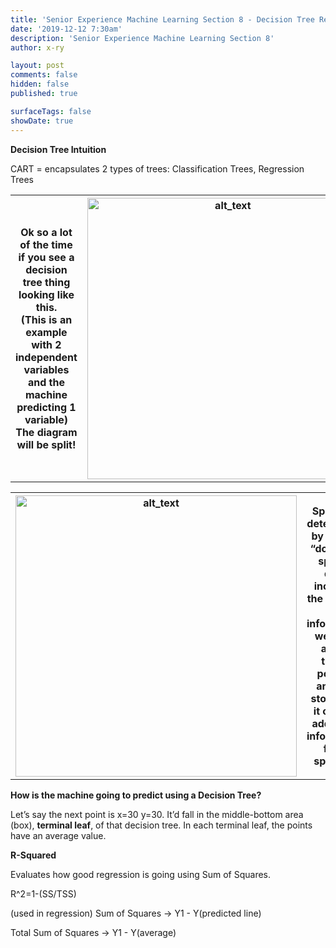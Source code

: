 ```yaml
---
title: 'Senior Experience Machine Learning Section 8 - Decision Tree Regression'
date: '2019-12-12 7:30am'
description: 'Senior Experience Machine Learning Section 8'
author: x-ry	

layout: post
comments: false
hidden: false
published: true 

surfaceTags: false
showDate: true
---
```


**Decision Tree Intuition**

CART = encapsulates 2 types of trees: Classification Trees, Regression Trees

<table>
	<tr>
		<th> Ok so a lot of the time if you see a decision tree thing looking like this. <br>
			(This is an example with 2 independent variables and the machine predicting 1 variable) <br>
			The diagram will be split!
 		</th>
 		<th> <img src="https://x-ry.github.io/assets/images/posts/ml/8split.png" width="450" alt="alt_text" title="image_tooltip">
 		</th>	
	</tr>
</table>

<table>
	<tr>
		<th> <img src="https://x-ry.github.io/assets/images/posts/ml/8split2.png" width="450" alt="alt_text" title="image_tooltip">
 		</th>
 		<th> Splits are determined by asking “does this split of data increase the amount of information we have about these points” <br> and will stop once it cannot add more information from splitting.
 		</th>	
	</tr>
</table>

**How is the machine going to predict using a Decision Tree?**

Let’s say the next point is x=30 y=30. It’d fall in the middle-bottom area (box), **terminal leaf**, of that decision tree. In each terminal leaf, the points have an average value. 

**R-Squared**

Evaluates how good regression is going using Sum of Squares.

R^2=1-(SS/TSS)

(used in regression) Sum of Squares → Y1 - Y(predicted line)

Total Sum of Squares → Y1 - Y(average)
